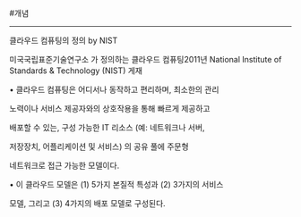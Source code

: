 #개념

---
클라우드 컴퓨팅의 정의 by NIST

미국국립표준기술연구소 가 정의하는 클라우드 컴퓨팅2011년 National Institute of Standards & Technology (NIST) 게재

• 클라우드 컴퓨팅은 어디서나 동작하고 편리하며, 최소한의 관리

노력이나 서비스 제공자와의 상호작용을 통해 빠르게 제공하고

배포할 수 있는, 구성 가능한 IT 리소스 (예: 네트워크나 서버,

저장장치, 어플리케이션 및 서비스) 의 공유 풀에 주문형

네트워크로 접근 가능한 모델이다.

• 이 클라우드 모델은 (1) 5가지 본질적 특성과 (2) 3가지의 서비스

모델, 그리고 (3) 4가지의 배포 모델로 구성된다.